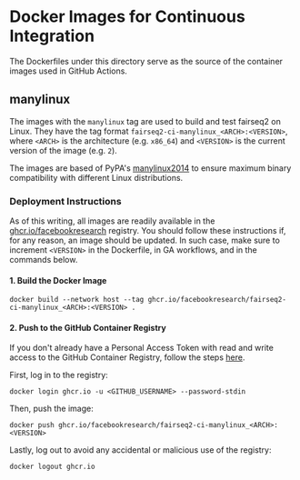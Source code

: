 # Docker Images for Continuous Integration
The Dockerfiles under this directory serve as the source of the container images
used in GitHub Actions.

## manylinux
The images with the `manylinux` tag are used to build and test fairseq2 on
Linux. They have the tag format `fairseq2-ci-manylinux_<ARCH>:<VERSION>`, where
`<ARCH>` is the architecture (e.g. `x86_64`) and `<VERSION>` is the current
version of the image (e.g. `2`).

The images are based of PyPA's
[manylinux2014](https://github.com/pypa/manylinux) to ensure maximum binary
compatibility with different Linux distributions.

### Deployment Instructions
As of this writing, all images are readily available in the
[ghcr.io/facebookresearch](https://github.com/orgs/facebookresearch/packages)
registry. You should follow these instructions if, for any reason, an image
should be updated. In such case, make sure to increment `<VERSION>` in the
Dockerfile, in GA workflows, and in the commands below.

#### 1. Build the Docker Image
```
docker build --network host --tag ghcr.io/facebookresearch/fairseq2-ci-manylinux_<ARCH>:<VERSION> .
```

#### 2. Push to the GitHub Container Registry
If you don't already have a Personal Access Token with read and write access to
the GitHub Container Registry, follow the steps
[here](https://docs.github.com/en/packages/working-with-a-github-packages-registry/working-with-the-container-registry).

First, log in to the registry:

```
docker login ghcr.io -u <GITHUB_USERNAME> --password-stdin
```

Then, push the image:

```
docker push ghcr.io/facebookresearch/fairseq2-ci-manylinux_<ARCH>:<VERSION>
```

Lastly, log out to avoid any accidental or malicious use of the registry:

```
docker logout ghcr.io
```
